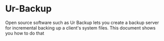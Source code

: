 # Ur-Backup
Open source software such as Ur Backup lets you create a backup server for incremental backing up a client's system files. This document shows you how to do that
